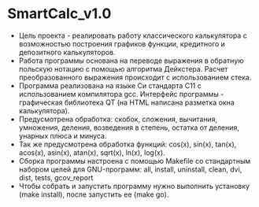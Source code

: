 # SmartCalc_v1.0
- Цель проекта - реалиpовать работу класcического калькулятора с возможностью построения графиков функции, кредитного и депозитного калькуляторов.
- Работа программы основана на переводе выражения в обратную польскую нотацию с помощью алгоритма Дейкстера. Расчет преобразованного выражения происходит с использованием стека.
- Программа реализована на языке Си стандарта C11 с использованием компилятора gcc. Интерфейс программы - графическая библиотека QT (на HTML написана разметка окна калькулятора).
- Предусмотрена обработка: cкобок, cложения, вычитания, умножения, деления, возведения в степень, остатка от деления, унарных плюса и минуса.
- Так же предусмотрена обработка функций: cos(x), sin(x), tan(x), acos(x), asin(x), atan(x), sqrt(x), ln(x), log(x).
- Сборка программы настроена с помощью Makefile со стандартным набором целей для GNU-программ: all, install, uninstall, clean, dvi, dist, tests, gcov_report
- Чтобы собрать и запустить программу нужно выполнить установку (make install), после запустить ее (make go).

